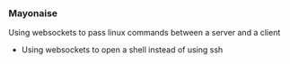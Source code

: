 ### Mayonaise

Using websockets to pass linux commands between a server and a client


- Using websockets to open a shell instead of using ssh